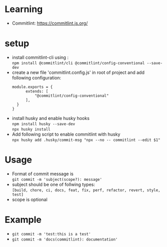 # Learning

- Commitlint: https://commitlint.js.org/

# setup

- install commitlint-cli using : <br/>
  `npm install @commitlint/cli @commitlint/config-conventional --save-dev `
- create a new file 'commitlint.config.js' in root of project and add following
  configuration:
  ```
  module.exports = {
        extends: [
            "@commitlint/config-conventional"
        ],
    }
  }
  ```
- install husky and enable husky hooks <br/> `npm install husky --save-dev`
  <br/> `npx husky install`
- Add following script to enable commitlint with husky <br/>
  `npx husky add .husky/commit-msg "npx --no -- commitlint --edit $1"`

# Usage

- Format of commit message is <br /> `git commit -m 'subject(scope?): message'`
- subject should be one of follwing types: <br />
  `[build, chore, ci, docs, feat, fix, perf, refactor, revert, style, test]`
- scope is optional

# Example

- `git commit -m 'test:this is a test'`
- `git commit -m 'docs(commitlint): documentation'`
